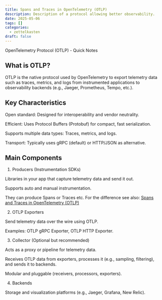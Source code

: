 ```yaml
---
title: Spans and Traces in OpenTelemetry (OTLP)
description: Description of a protocol allowing better observability.
date: 2025-05-06
tags: []
categories:
  - zettelkasten
draft: false
---
```


OpenTelemetry Protocol (OTLP) - Quick Notes

## What is OTLP?

OTLP is the native protocol used by OpenTelemetry to export telemetry data such as traces, metrics, and logs from instrumented applications to observability backends (e.g., Jaeger, Prometheus, Tempo, etc.).

## Key Characteristics

Open standard: Designed for interoperability and vendor neutrality.

Efficient: Uses Protocol Buffers (Protobuf) for compact, fast serialization.

Supports multiple data types: Traces, metrics, and logs.

Transport: Typically uses gRPC (default) or HTTP/JSON as alternative.

## Main Components

1. Producers (Instrumentation SDKs)

Libraries in your app that capture telemetry data and send it out.

Supports auto and manual instrumentation.

They can produce Spans or Traces etc. For the difference see also: [Spans and Traces in OpenTelemetry (OTLP)](Spans%20and%20Traces%20in%20OpenTelemetry%20(OTLP).md)

2. OTLP Exporters

Send telemetry data over the wire using OTLP.

Examples: OTLP gRPC Exporter, OTLP HTTP Exporter.

3. Collector (Optional but recommended)

Acts as a proxy or pipeline for telemetry data.

Receives OTLP data from exporters, processes it (e.g., sampling, filtering), and sends it to backends.

Modular and pluggable (receivers, processors, exporters).

4. Backends

Storage and visualization platforms (e.g., Jaeger, Grafana, New Relic).
